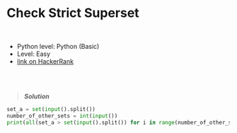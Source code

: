# Check Strict Superset

<br>

- Python level: Python (Basic)
- Level: Easy
- [link on HackerRank](https://www.hackerrank.com/challenges/py-check-strict-superset/problem?isFullScreen=true)

<br>
<br>

> ***Solution***
> 

```python
set_a = set(input().split())
number_of_other_sets = int(input())
print(all(set_a > set(input().split()) for i in range(number_of_other_sets)))
```